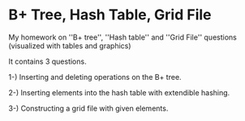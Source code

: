 # B+ Tree, Hash Table, Grid File
My homework on ''B+ tree'', ''Hash table'' and ''Grid File'' questions (visualized with tables and graphics)

It contains 3 questions.

1-) Inserting and deleting operations on the B+ tree.

2-) Inserting elements into the hash table with extendible hashing.

3-) Constructing a grid file with given elements.
